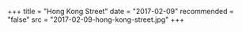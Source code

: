 +++
title = "Hong Kong Street"
date = "2017-02-09"
recommended = "false"
src = "2017-02-09-hong-kong-street.jpg"
+++
